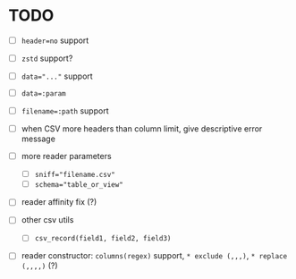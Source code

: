 # TODO

- [ ] `header=no` support
- [ ] `zstd` support?

- [ ] `data="..."` support
- [ ] `data=:param`
- [ ] `filename=:path` support
- [ ] when CSV more headers than column limit, give descriptive error message
- [ ] more reader parameters
  - [ ] `sniff="filename.csv"`
  - [ ] `schema="table_or_view"`
- [ ] reader affinity fix (?)
- [ ] other csv utils
  - [ ] `csv_record(field1, field2, field3)`
- [ ] reader constructor: `columns(regex)` support, `* exclude (,,,)`, `* replace (,,,,)` (?)
